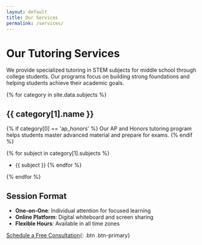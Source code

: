 ```yaml
---
layout: default
title: Our Services
permalink: /services/
---
```


# Our Tutoring Services

We provide specialized tutoring in STEM subjects for middle school through college students. Our programs focus on building strong foundations and helping students achieve their academic goals.

{% for category in site.data.subjects %}
## {{ category[1].name }}
{% if category[0] == 'ap_honors' %}
Our AP and Honors tutoring program helps students master advanced material and prepare for exams.
{% endif %}

{% for subject in category[1].subjects %}
- {{ subject }}
{% endfor %}

{% endfor %}

## Session Format

- **One-on-One**: Individual attention for focused learning
- **Online Platform**: Digital whiteboard and screen sharing
- **Flexible Hours**: Available in all time zones

[Schedule a Free Consultation](/contact){: .btn .btn-primary} 